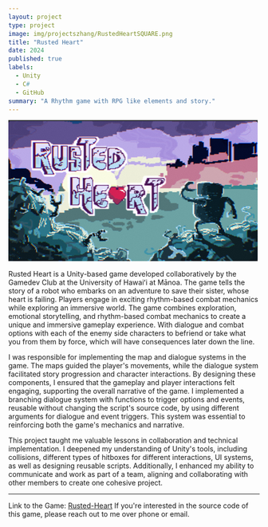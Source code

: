 ```yaml
---
layout: project
type: project
image: img/projectszhang/RustedHeartSQUARE.png
title: "Rusted Heart"
date: 2024
published: true
labels:
  - Unity
  - C#
  - GitHub
summary: "A Rhythm game with RPG like elements and story."
---
```


<img class="img-fluid" src="../img/projectszhang/RustedHeartFULL.png">

Rusted Heart is a Unity-based game developed collaboratively by the Gamedev Club at the University of Hawaiʻi at Mānoa. The game tells the story of a robot who embarks on an adventure to save their sister, whose heart is failing. Players engage in exciting rhythm-based combat mechanics while exploring an immersive world. The game combines exploration, emotional storytelling, and rhythm-based combat mechanics to create a unique and immersive gameplay experience. With dialogue and combat options with each of the enemy side characters to befriend or take what you from them by force, which will have consequences later down the line.

I was responsible for implementing the map and dialogue systems in the game. The maps guided the player's movements, while the dialogue system facilitated story progression and character interactions. By designing these components, I ensured that the gameplay and player interactions felt engaging, supporting the overall narrative of the game. I implemented a branching dialogue system with functions to trigger options and events, reusable without changing the script's source code, by using different arguments for dialogue and event triggers. This system was essential to reinforcing both the game's mechanics and narrative.

This project taught me valuable lessons in collaboration and technical implementation. I deepened my understanding of Unity's tools, including collisions, different types of hitboxes for different interactions, UI systems, as well as designing reusable scripts. Additionally, I enhanced my ability to communicate and work as part of a team, aligning and collaborating with other members to create one cohesive project.

<hr>

Link to the Game: <a href="https://uhmanoagamedev.itch.io/rusted-heart"><i class="large github icon "></i>Rusted-Heart</a>
If you're interested in the source code of this game, please reach out to me over phone or email.

